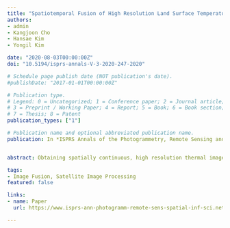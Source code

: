 ```yaml
---
title: "Spatiotemporal Fusion of High Resolution Land Surface Temperature Using Thermal Sharpened Images from Regression-based Urban Indices"
authors:
- admin
- Kangjoon Cho
- Hansae Kim
- Yongil Kim

date: "2020-08-03T00:00:00Z"
doi: "10.5194/isprs-annals-V-3-2020-247-2020"

# Schedule page publish date (NOT publication's date).
#publishDate: "2017-01-01T00:00:00Z"

# Publication type.
# Legend: 0 = Uncategorized; 1 = Conference paper; 2 = Journal article;
# 3 = Preprint / Working Paper; 4 = Report; 5 = Book; 6 = Book section;
# 7 = Thesis; 8 = Patent
publication_types: ["1"]

# Publication name and optional abbreviated publication name.
publication: In *ISPRS Annals of the Photogrammetry, Remote Sensing and Spatial Information Sciences*


abstract: Obtaining spatially continuous, high resolution thermal images is crucial in order to effectively analyze heat-related phenomena in urban areas and the inherent high spatial and temporal variations. Spatiotemporal Fusion (STF) methods can be applied to enhance spatial and temporal resolutions simultaneously, but most STF approaches for the generation of Land Surface Temperature (LST) have not focused specifically on urban regions. This study therefore proposes a two-phase approach using Landsat 8 and MODIS images acquired on a study area in Beijing to first, investigate the sharpening of the fine resolution image input with urban-related spectral indices and second, to explore the potential of implementing the sharpened results into the Spatiotemporal Adaptive Data Fusion Algorithm for Temperature Mapping (SADFAT) to generate high spatiotemporal resolution LST images in urban areas. For this test, five urban indices were selected based on their correlation with brightness temperature. In the thermal sharpening phase, the Fractional Urban Cover (FUC) index was able to delineate spatial details in urban regions whilst maintaining its correlation with the original brightness temperature image. In the STF phase however, FUC sharpened results returned relatively high levels of correlation coefficient values up to 0.689, but suffered from the highest Root Mean Squared Error (RMSE) and Average Absolute Difference (AAD) values of 4.260 K and 2.928 K, respectively. In contrast, Normalized Difference Building Index (NDBI) sharpened results recorded the lowest RMSE and AAD values of 3.126 K and 2.325 K, but also the lowest CC values. However, STF results were effective in delineating fine spatial details, ultimately demonstrating the potential of using sharpened urban or built-up indices as a means to generate sharpened thermal images for urban areas, as well as for input images in the SADFAT algorithm. The results from this study can be used to further improve STF approaches for daily and spatially continuous mapping of LST in urban areas.

tags:
- Image Fusion, Satellite Image Processing
featured: false

links:
- name: Paper
  url: https://www.isprs-ann-photogramm-remote-sens-spatial-inf-sci.net/V-3-2020/247/2020/

---
```


